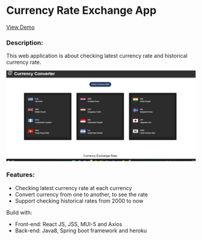 # Currency Rate Exchange App

[View Demo](https://currency-rate-exchange-app.netlify.app//)
### Description:
This web application is about checking latest currency rate and historical currency rate. 

![](./img/screen_capture1.png)

### Features:
 - Checking latest currency rate at each currency
 - Convert currency from one to another, to see the rate
 - Support checking historical rates from 2000 to now

Build with:
 - Front-end: React JS, JSS, MUI-5 and Axios
 - Back-end: Java8, Spring boot framework and heroku


